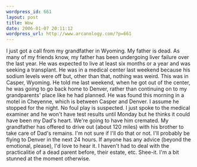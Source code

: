 ```yaml
--- 
wordpress_id: 661
layout: post
title: Wow
date: 2006-01-07 20:11:12
wordpress_url: http://www.arcanology.com/?p=661
---
```

I just got a call from my grandfather in Wyoming. My father is dead. As many of my friends know, my father has been undergoing liver failure over the last year. He was expected to live at least six months or a year and was seeking a transplant. He was in a medical center last weekend because his sodium levels were off but, other than that, nothing was weird. This was in Casper, Wyoming. He told me last weekend, when he got out of the center, he was going to go back home to Denver, rather than continuing on to my grandparents' place like he had planned. He was found this morning in a motel in Cheyenne, which is between Casper and Denver. I assume he stopped for the night. No foul play is suspected. I just spoke to the medical examiner and he won't have test results until Monday but he thinks it could have been my Dad's heart. We're going to have him cremated. My grandfather has offered to drive out (about 120 miles) with his brother to take care of Dad's remains. I'm not sure if I'll do that or not. I'll probably be flying to Denver in the next 24 hours. If anyone has any advice (beyond the emotional, please), I'd love to hear it. I haven't had to deal with the practicalitie of a dead parent before, their estate, etc. Shee-it. I'm a bit stunned at the moment otherwise.